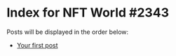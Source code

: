 # Index for NFT World #2343
Posts will be displayed in the order below:

- [Your first post](./001-first.md)

